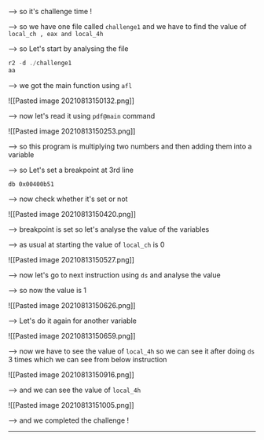 --> so it's challenge time !

--> so we have one file called `challenge1` and we have to find the value of `local_ch , eax and local_4h`

--> so Let's start by analysing the file 

```c
r2 -d ./challenge1
aa
```

--> we got the main function using `afl` 

![[Pasted image 20210813150132.png]]

--> now let's read it using `pdf@main` command 

![[Pasted image 20210813150253.png]]

--> so this program is multiplying two numbers and then adding them into a variable 

--> so Let's set a breakpoint at 3rd line 

`db 0x00400b51`

--> now check whether it's set or not 

![[Pasted image 20210813150420.png]]

--> breakpoint is set so let's analyse the value of the variables

--> as usual at starting the value of `local_ch` is 0

![[Pasted image 20210813150527.png]]

--> now let's go to next instruction using `ds` and analyse the value 

--> so now the value is 1

![[Pasted image 20210813150626.png]]

--> Let's do it again for another variable 

![[Pasted image 20210813150659.png]]

--> now we have to see the value of `local_4h` so we can see it after doing `ds` 3 times which we can see from below instruction 

![[Pasted image 20210813150916.png]]

--> and we can see the value of `local_4h` 

![[Pasted image 20210813151005.png]]

--> and we completed the challenge !

------